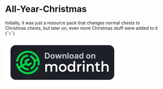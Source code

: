# All-Year-Christmas
Initially, it was just a resource pack that changes normal chests to Christmas chests, but later on, even more Christmas stuff were added to it (¯▿¯)

<a href="https://modrinth.com/resourcepack/eqs-all-year-christmas"><img src="https://raw.githubusercontent.com/gabrielvicenteYT/modrinth-icons/a05e2307b42762d64a370a3cf3e8b6b30735dce1/Branding/Badge/badge-dark.svg"></a>
